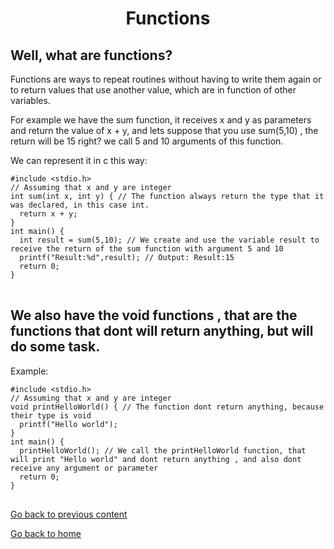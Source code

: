 <h1 align="center">Functions</h1>
<h2>Well, what are functions?</h2>
<p> 
Functions are ways to repeat routines without having to write them again or to return values that use another value, which are in function of other variables.
</p>
<p>For example we have the sum function, it receives x and y as parameters and return the value of x + y, and lets suppose that you use sum(5,10) , the return will be 15 right? we call 5 and 10 arguments of this function.</p>
<p>We can represent it in c this way:</p>
<pre>
<code>#include &lt;stdio.h&gt;
// Assuming that x and y are integer
int sum(int x, int y) { // The function always return the type that it was declared, in this case int.
  return x + y;
}
int main() {
  int result = sum(5,10); // We create and use the variable result to receive the return of the sum function with argument 5 and 10
  printf("Result:%d",result); // Output: Result:15
  return 0;
}
</code>
</pre>
<h2>We also have the void functions , that are the functions that dont will return anything, but will do some task. </h2>
<p>Example:</p>
<pre>
<code>#include &lt;stdio.h&gt;
// Assuming that x and y are integer
void printHelloWorld() { // The function dont return anything, because their type is void
  printf("Hello world");
}
int main() {
  printHelloWorld(); // We call the printHelloWorld function, that will print "Hello world" and dont return anything , and also dont receive any argument or parameter
  return 0;
}
</code>
</pre>

<a href="../../../03/pages/repetition_structures_for_and_while/README.md">Go back to previous content</a> 
<p> <a href="../../../../../../README.md">Go back to home</a> </p>


